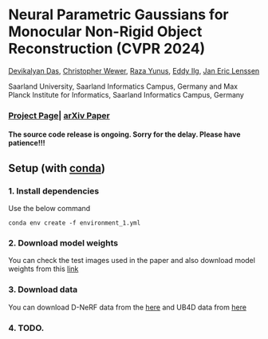 # Neural Parametric Gaussians for Monocular Non-Rigid Object Reconstruction (CVPR 2024)

[Devikalyan Das](https://devikalyandas.github.io/), [Christopher Wewer](https://geometric-rl.mpi-inf.mpg.de/people/Wewer.html), [Raza Yunus](https://www.utn.de/person/raza-yunus/), [Eddy Ilg](https://www.utn.de/person/eddy-ilg/), [Jan Eric Lenssen](https://geometric-rl.mpi-inf.mpg.de/people/lenssen.html)

Saarland University, Saarland Informatics Campus, Germany and Max Planck Institute for Informatics, Saarland Informatics Campus, Germany
### [Project Page](https://geometric-rl.mpi-inf.mpg.de/npg/)| [arXiv Paper](https://arxiv.org/abs/2312.01196)

#### The source code release is ongoing. Sorry for the delay. Please have patience!!!

## Setup (with [conda](https://docs.conda.io/en/latest/))
### 1. Install dependencies
Use the below command
```
conda env create -f environment_1.yml
```
### 2. Download model weights
You can check the test images used in the paper and also download model weights from this [link](https://drive.google.com/drive/folders/1CeRQDJ5hJXXtYYf3AzDzMpsE8cEQ8qO1?usp=sharing)

### 3. Download data
You can download D-NeRF data from the [here](https://www.dropbox.com/scl/fi/cdcmkufncwcikk1dzbgb4/data.zip?rlkey=n5m21i84v2b2xk6h7qgiu8nkg&e=1&dl=0) and UB4D data from [here](https://drive.google.com/drive/folders/1lFhLqeNjslqgIuRpQnUlHbd5-56vaDNE)

### 4. TODO.
